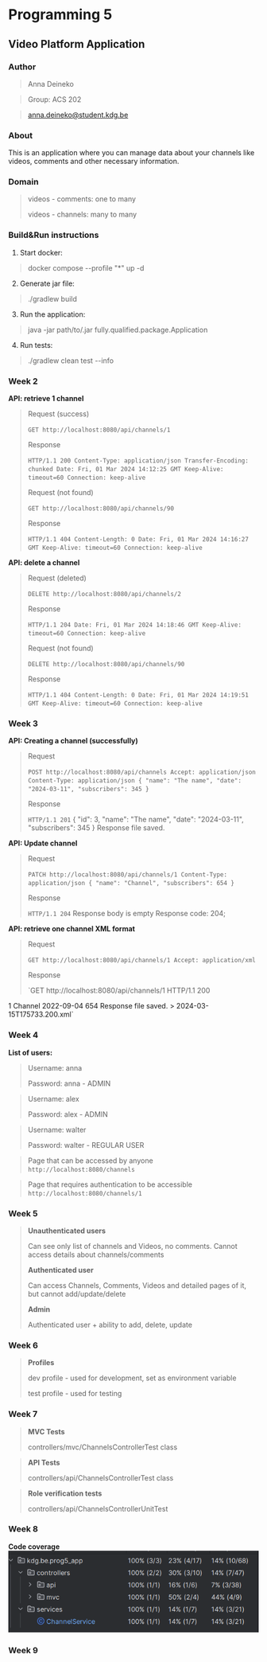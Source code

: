 # Programming 5

## Video Platform Application

### Author

> Anna Deineko

> Group: ACS 202

> anna.deineko@student.kdg.be

### About

This is an application where you can manage data about your channels like videos, comments and other necessary
information.

### Domain

> videos - comments: one to many
>
> videos - channels: many to many
>

### Build&Run instructions

1. Start docker:

> docker compose --profile "*" up -d

2. Generate jar file:

> ./gradlew build

3. Run the application:

> java -jar path/to/.jar fully.qualified.package.Application

4. Run tests:

> ./gradlew clean test --info

### Week 2

**API: retrieve 1 channel**
> Request (success)
>
>`GET http://localhost:8080/api/channels/1`
>
> Response
>
>`HTTP/1.1 200
Content-Type: application/json
Transfer-Encoding: chunked
Date: Fri, 01 Mar 2024 14:12:25 GMT
Keep-Alive: timeout=60
Connection: keep-alive`
>
> Request (not found)
>
> `GET http://localhost:8080/api/channels/90`
>
> Response
>
> `HTTP/1.1 404
Content-Length: 0
Date: Fri, 01 Mar 2024 14:16:27 GMT
Keep-Alive: timeout=60
Connection: keep-alive`
>
**API: delete a channel**
> Request (deleted)
>
>`DELETE http://localhost:8080/api/channels/2`
>
> Response
>
>`HTTP/1.1 204
Date: Fri, 01 Mar 2024 14:18:46 GMT
Keep-Alive: timeout=60
Connection: keep-alive`
>
> Request (not found)
>
> `DELETE http://localhost:8080/api/channels/90`
>
> Response
>
> `HTTP/1.1 404
Content-Length: 0
Date: Fri, 01 Mar 2024 14:19:51 GMT
Keep-Alive: timeout=60
Connection: keep-alive`
>

### Week 3

**API: Creating a channel (successfully)**
> Request
>
> `POST http://localhost:8080/api/channels
Accept: application/json
Content-Type: application/json
{
"name": "The name",
"date": "2024-03-11",
"subscribers": 345
}`
>
> Response
>
> `HTTP/1.1 201`
> {
"id": 3,
"name": "The name",
"date": "2024-03-11",
"subscribers": 345
> }
> Response file saved.
>
**API: Update channel**
> Request
>
>`PATCH http://localhost:8080/api/channels/1
Content-Type: application/json
{
"name": "Channel",
"subscribers": 654
}`
>
> Response
>
> `HTTP/1.1 204`
> Response body is empty Response code: 204;
>
>
**API: retrieve one channel XML format**
> Request
>
>`GET http://localhost:8080/api/channels/1
> Accept: application/xml`
>
> Response
>
> `GET http://localhost:8080/api/channels/1
HTTP/1.1 200
<ChannelDto>
<id>1</id>
<name>Channel</name>
<date>2022-09-04</date>
<subscribers>654</subscribers>
</ChannelDto>
Response file saved.
> 2024-03-15T175733.200.xml`

### Week 4

**List of users:**
> Username: anna
>
>Password: anna - ADMIN

> Username: alex
>
>Password: alex - ADMIN

> Username: walter
>
>Password: walter - REGULAR USER

> Page that can be accessed by anyone
> `http://localhost:8080/channels`

> Page that requires authentication to be accessible
> `http://localhost:8080/channels/1`

### Week 5

> **Unauthenticated users**
>
> Can see only list of channels and Videos,
> no comments. Cannot access details about channels/comments
>
> **Authenticated user**
>
> Can access Channels, Comments, Videos and detailed pages of it, but cannot add/update/delete
>
> **Admin**
>
> Authenticated user + ability to add, delete, update

### Week 6

>
> **Profiles**
>
> dev profile - used for development, set as environment variable
>
> test profile - used for testing

### Week 7

> **MVC Tests**
>
> controllers/mvc/ChannelsControllerTest class

> **API Tests**
>
> controllers/api/ChannelsControllerTest class

> **Role verification tests**
>
> controllers/api/ChannelsControllerUnitTest
> 
### Week 8
**Code coverage**
![Screenshot](Screenshot.png)
### Week 9
